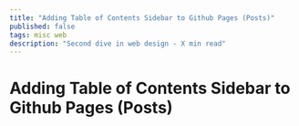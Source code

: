 ```yaml
---
title: "Adding Table of Contents Sidebar to Github Pages (Posts)"
published: false
tags: misc web
description: "Second dive in web design - X min read"
---
```


# Adding Table of Contents Sidebar to Github Pages (Posts)
